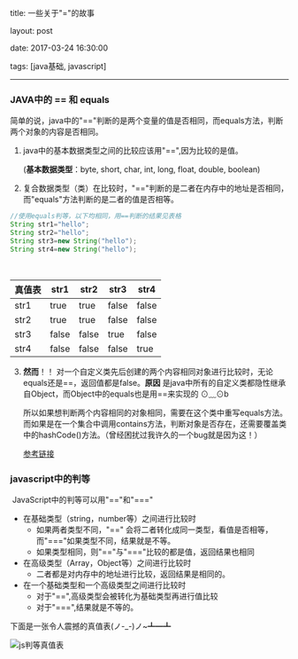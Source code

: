 title: 一些关于"="的故事

layout: post

date: 2017-03-24 16:30:00

tags: [java基础, javascript]

---

### JAVA中的 == 和 equals

​	简单的说，java中的"=="判断的是两个变量的值是否相同，而equals方法，判断两个对象的内容是否相同。

1. java中的基本数据类型之间的比较应该用"==",因为比较的是值。

   (**基本数据类型**：byte, short, char, int, long, float, double, boolean)

2. 复合数据类型（类）在比较时，"=="判断的是二者在内存中的地址是否相同，而"equals"方法判断的是二者的值是否相等。

```java
//使用equals判等，以下均相同，用==判断的结果见表格
String str1="hello";
String str2="hello";
String str3=new String("hello");
String str4=new String("hello");
```

​	

| 真值表  | str1  | str2  | str3  | str4  |
| ---- | ----- | ----- | ----- | ----- |
| str1 | true  | true  | false | false |
| str2 | true  | true  | false | false |
| str3 | false | false | true  | false |
| str4 | false | false | false | true  |

3. **然而**！！ 对一个自定义类先后创建的两个内容相同对象进行比较时，无论equals还是==，返回值都是false。**原因** 是java中所有的自定义类都隐性继承自Object，而Object中的equals也是用==来实现的 ⊙﹏⊙b

   所以如果想判断两个内容相同的对象相同，需要在这个类中重写equals方法。而如果是在一个集合中调用contains方法，判断对象是否存在，还需要覆盖类中的hashCode()方法。（曾经困扰过我许久的一个bug就是因为这！）

   [参考链接](http://www.cnblogs.com/happyPawpaw/p/3744971.html)

### javascript中的判等

​	JavaScript中的判等可以用"=="和"==="

* 在基础类型（string，number等）之间进行比较时
  * 如果两者类型不同，"==" 会将二者转化成同一类型，看值是否相等，而"==="如果类型不同，结果就是不等。
  * 如果类型相同，则"=="与"==="比较的都是值，返回结果也相同
* 在高级类型（Array，Object等）之间进行比较时
  * 二者都是对内存中的地址进行比较，返回结果是相同的。
* 在一个基础类型和一个高级类型之间进行比较时
  * 对于"==",高级类型会被转化为基础类型再进行值比较
  * 对于"===",结果就是不等的。

下面是一张令人震撼的真值表(ノ-_-)ノ~┻━┻

![js判等真值表](E:\blog_files\img\js判等真值表.jpg)